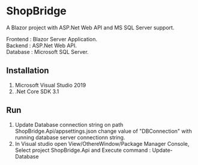 # ShopBridge
A Blazor project with ASP.Net Web API and MS SQL Server support.

 Frontend : Blazor Server Application.  
 Backend : ASP.Net Web API.  
 Database : Microsoft SQL Server.  

Installation
-------------------------
1. Microsoft Visual Studio 2019
2. .Net Core SDK 3.1
    

Run
-------------------------

1. Update Database connection string on path ShopBridge.Api/appsettings.json
   change value of "DBConnection" with running database server connectionn string.
2. In Visual studio open View/OthereWindow/Package Manager Console, Select project ShopBridge.Api
   and Execute command : Update-Database


